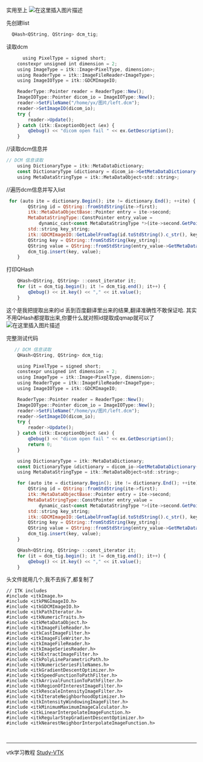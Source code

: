 实用至上
![在这里插入图片描述](https://img-blog.csdnimg.cn/20190919181223578.png?x-oss-process=image/watermark,type_ZmFuZ3poZW5naGVpdGk,shadow_10,text_aHR0cHM6Ly9ibG9nLmNzZG4ubmV0L2ExNTAwNTc4NDMyMA==,size_16,color_FFFFFF,t_70)


先创建list
```javascript
  QHash<QString, QString> dcm_tig;
```
读取dcm
```javascript
      using PixelType = signed short;
    constexpr unsigned int dimension = 2;
    using ImageType = itk::Image<PixelType, dimension>;
    using ReaderType = itk::ImageFileReader<ImageType>;
    using ImageIOType = itk::GDCMImageIO;

    ReaderType::Pointer reader = ReaderType::New();
    ImageIOType::Pointer dicom_io = ImageIOType::New();
    reader->SetFileName("/home/yx/图片/left.dcm");
    reader->SetImageIO(dicom_io);
    try {
        reader->Update();
    } catch (itk::ExceptionObject &ex) {
        qDebug() << "dicom open fail " << ex.GetDescription();
    }
```

//读取dcm信息并
```javascript
// DCM 信息读取
    using DictionaryType = itk::MetaDataDictionary;
    const DictionaryType &dictionary = dicom_io->GetMetaDataDictionary();
    using MetaDataStringType = itk::MetaDataObject<std::string>;  
```
//遍历dcm信息并写入list
```javascript
 for (auto ite = dictionary.Begin(); ite != dictionary.End(); ++ite) {
        QString id = QString::fromStdString(ite->first);
        itk::MetaDataObjectBase::Pointer entry = ite->second;
        MetaDataStringType::ConstPointer entry_value =
            dynamic_cast<const MetaDataStringType *>(ite->second.GetPointer());
        std::string key_string;
        itk::GDCMImageIO::GetLabelFromTag(id.toStdString().c_str(), key_string);
        QString key = QString::fromStdString(key_string);
        QString value = QString::fromStdString(entry_value->GetMetaDataObjectValue());
        dcm_tig.insert(key, value);
    }
```
打印QHash
```javascript
    QHash<QString, QString> ::const_iterator it;
    for (it = dcm_tig.begin(); it != dcm_tig.end(); it++) {
        qDebug() << it.key() << "," << it.value();
    }
```
这个是我把提取出来的id 丢到百度翻译里出来的结果,翻译准确性不敢保证哈.
其实不用QHash都提取出来,你要什么就对照id提取成qmap就可以了
![在这里插入图片描述](https://img-blog.csdnimg.cn/20190919180653377.png?x-oss-process=image/watermark,type_ZmFuZ3poZW5naGVpdGk,shadow_10,text_aHR0cHM6Ly9ibG9nLmNzZG4ubmV0L2ExNTAwNTc4NDMyMA==,size_16,color_FFFFFF,t_70)


完整测试代码
```javascript
   // DCM 信息读取
    QHash<QString, QString> dcm_tig;

    using PixelType = signed short;
    constexpr unsigned int dimension = 2;
    using ImageType = itk::Image<PixelType, dimension>;
    using ReaderType = itk::ImageFileReader<ImageType>;
    using ImageIOType = itk::GDCMImageIO;

    ReaderType::Pointer reader = ReaderType::New();
    ImageIOType::Pointer dicom_io = ImageIOType::New();
    reader->SetFileName("/home/yx/图片/left.dcm");
    reader->SetImageIO(dicom_io);
    try {
        reader->Update();
    } catch (itk::ExceptionObject &ex) {
        qDebug() << "dicom open fail " << ex.GetDescription();
        return 0;
    }

    using DictionaryType = itk::MetaDataDictionary;
    const DictionaryType &dictionary = dicom_io->GetMetaDataDictionary();
    using MetaDataStringType = itk::MetaDataObject<std::string>;

    for (auto ite = dictionary.Begin(); ite != dictionary.End(); ++ite) {
        QString id = QString::fromStdString(ite->first);
        itk::MetaDataObjectBase::Pointer entry = ite->second;
        MetaDataStringType::ConstPointer entry_value =
            dynamic_cast<const MetaDataStringType *>(ite->second.GetPointer());
        std::string key_string;
        itk::GDCMImageIO::GetLabelFromTag(id.toStdString().c_str(), key_string);
        QString key = QString::fromStdString(key_string);
        QString value = QString::fromStdString(entry_value->GetMetaDataObjectValue());
        dcm_tig.insert(key, value);
    }

    QHash<QString, QString> ::const_iterator it;
    for (it = dcm_tig.begin(); it != dcm_tig.end(); it++) {
        qDebug() << it.key() << "," << it.value();
    }
```
头文件就用几个,我不去拆了,都复制了
```
// ITK includes
#include <itkImage.h>
#include <itkPNGImageIO.h>
#include <itkGDCMImageIO.h>
#include <itkPathIterator.h>
#include <itkNumericTraits.h>
#include <itkMetaDataObject.h>
#include <itkImageFileReader.h>
#include <itkCastImageFilter.h>
#include <itkImageFileWriter.h>
#include <itkImageFileReader.h>
#include <itkImageSeriesReader.h>
#include <itkExtractImageFilter.h>
#include <itkPolyLineParametricPath.h>
#include <itkNumericSeriesFileNames.h>
#include <itkGradientDescentOptimizer.h>
#include <itkSpeedFunctionToPathFilter.h>
#include <itkArrivalFunctionToPathFilter.h>
#include <itkRegionOfInterestImageFilter.h>
#include <itkRescaleIntensityImageFilter.h>
#include <itkIterateNeighborhoodOptimizer.h>
#include <itkIntensityWindowingImageFilter.h>
#include <itkMinimumMaximumImageCalculator.h>
#include <itkLinearInterpolateImageFunction.h>
#include <itkRegularStepGradientDescentOptimizer.h>
#include <itkNearestNeighborInterpolateImageFunction.h>
```
&emsp;
&emsp;
&emsp;
&emsp;
&emsp;
&emsp;

---
vtk学习教程
[Study-VTK](https://blog.csdn.net/a15005784320/article/details/104855111)